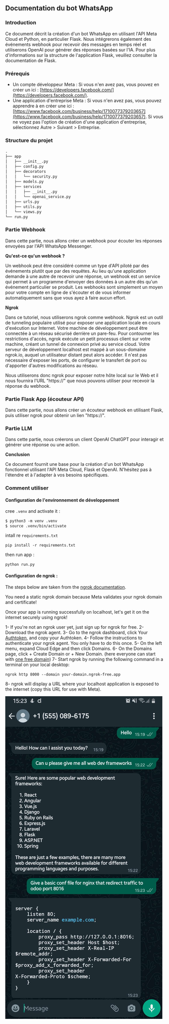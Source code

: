 ## Documentation du bot WhatsApp

### **Introduction**

Ce document décrit la création d'un bot WhatsApp en utilisant l'API Meta Cloud et Python, en particulier Flask. Nous intégrerons également des événements webhook pour recevoir des messages en temps réel et utiliserons OpenAI pour générer des réponses basées sur l'IA. Pour plus d'informations sur la structure de l'application Flask, veuillez consulter la documentation de Flask.

### **Prérequis**

* Un compte développeur Meta : Si vous n'en avez pas, vous pouvez en créer un ici : [https://developers.facebook.com/](https://developers.facebook.com/).
* Une application d'entreprise Meta : Si vous n'en avez pas, vous pouvez apprendre à en créer une ici : [https://www.facebook.com/business/help/1710077379203657](https://www.facebook.com/business/help/1710077379203657). Si vous ne voyez pas l'option de création d'une application d'entreprise, sélectionnez Autre > Suivant > Entreprise.

### **Structure du projet**

```
.
├── app
│   ├── __init__.py
│   ├── config.py
│   ├── decorators
│   │   └── security.py
│   ├── models.py
│   ├── services
│   │   ├── __init__.py
│   │   └── openai_service.py
│   ├── urls.py
│   ├── utils.py
│   └── views.py
└── run.py
```

### **Partie Webhook**

Dans cette partie, nous allons créer un webhook pour écouter les réponses envoyées par l'API WhatsApp Messenger.

**Qu'est-ce qu'un webhook ?**

Un webhook peut être considéré comme un type d'API piloté par des événements plutôt que par des requêtes. Au lieu qu'une application demande à une autre de recevoir une réponse, un webhook est un service qui permet à un programme d'envoyer des données à un autre dès qu'un événement particulier se produit. Les webhooks sont simplement un moyen pour votre compte en ligne de s'écouter et de vous informer automatiquement sans que vous ayez à faire aucun effort.

**Ngrok**

Dans ce tutoriel, nous utiliserons ngrok comme webhook. Ngrok est un outil de tunneling populaire utilisé pour exposer une application locale en cours d'exécution sur Internet. Votre machine de développement peut être connectée à un réseau sécurisé derrière un pare-feu. Pour contourner les restrictions d'accès, ngrok exécute un petit processus client sur votre machine, créant un tunnel de connexion privé au service cloud. Votre serveur de développement localhost est mappé à un sous-domaine ngrok.io, auquel un utilisateur distant peut alors accéder. Il n'est pas nécessaire d'exposer les ports, de configurer le transfert de port ou d'apporter d'autres modifications au réseau.

Nous utiliserons donc ngrok pour exposer notre hôte local sur le Web et il nous fournira l'URL "https://" que nous pouvons utiliser pour recevoir la réponse du webhook.

### **Partie Flask App (écouteur API)**

Dans cette partie, nous allons créer un écouteur webhook en utilisant Flask, puis utiliser ngrok pour obtenir un lien "https://".

### **Partie LLM**

Dans cette partie, nous créerons un client OpenAI ChatGPT pour interagir et générer une réponse ou une action.

**Conclusion**

Ce document fournit une base pour la création d'un bot WhatsApp fonctionnel utilisant l'API Meta Cloud, Flask et OpenAI. N'hésitez pas à l'étendre et à l'adapter à vos besoins spécifiques.

### **Comment utiliser**

#### **Configuration de l'environnement de développement**

cree `.venv` and activate it :

```
$ python3 -m venv .venv
$ source .venv/bin/activate
```

intall re `requirements.txt`

```
pip install -r requirements.txt
```

then run app :

```
python run.py
```

#### **Configuration de ngrok :**

The steps below are taken from the [ngrok documentation](https://ngrok.com/docs/integrations/whatsapp/webhooks/).

You need a static ngrok domain because Meta validates your ngrok domain and certificate!

Once your app is running successfully on localhost, let's get it on the internet securely using ngrok!

1- If you're not an ngrok user yet, just sign up for ngrok for free.
2- Download the ngrok agent.
3- Go to the ngrok dashboard, click Your [Authtoken](https://dashboard.ngrok.com/get-started/your-authtoken), and copy your Authtoken.
4- Follow the instructions to authenticate your ngrok agent. You only have to do this once.
5- On the left menu, expand Cloud Edge and then click Domains.
6- On the Domains page, click + Create Domain or + New Domain. (here everyone can start with [one free domain](https://ngrok.com/blog-post/free-static-domains-ngrok-users))
7- Start ngrok by running the following command in a terminal on your local desktop:

```
ngrok http 8000 --domain your-domain.ngrok-free.app

```

8- ngrok will display a URL where your localhost application is exposed to the internet (copy this URL for use with Meta).







![1712142537953](images/README/1712142537953.png)
